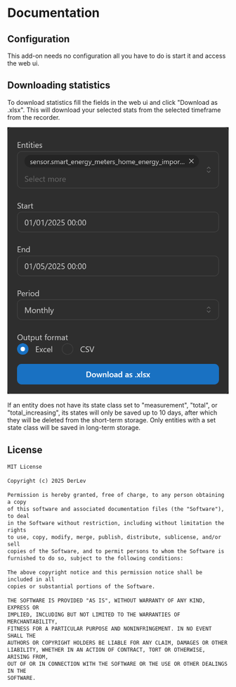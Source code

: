 # Documentation

## Configuration

This add-on needs no configuration all you have to do is start it and access the web ui.

## Downloading statistics

To download statistics fill the fields in the web ui and click "Download as .xlsx".
This will download your selected stats from the selected timeframe from the recorder.

![Screenshot of the Web UI](./screenshot.png)

If an entity does not have its state class set to "measurement", "total", or "total_increasing",
its states will only be saved up to 10 days, after which they will be deleted from the short-term
storage. Only entities with a set state class will be saved in long-term storage.

## License

```text
MIT License

Copyright (c) 2025 DerLev

Permission is hereby granted, free of charge, to any person obtaining a copy
of this software and associated documentation files (the "Software"), to deal
in the Software without restriction, including without limitation the rights
to use, copy, modify, merge, publish, distribute, sublicense, and/or sell
copies of the Software, and to permit persons to whom the Software is
furnished to do so, subject to the following conditions:

The above copyright notice and this permission notice shall be included in all
copies or substantial portions of the Software.

THE SOFTWARE IS PROVIDED "AS IS", WITHOUT WARRANTY OF ANY KIND, EXPRESS OR
IMPLIED, INCLUDING BUT NOT LIMITED TO THE WARRANTIES OF MERCHANTABILITY,
FITNESS FOR A PARTICULAR PURPOSE AND NONINFRINGEMENT. IN NO EVENT SHALL THE
AUTHORS OR COPYRIGHT HOLDERS BE LIABLE FOR ANY CLAIM, DAMAGES OR OTHER
LIABILITY, WHETHER IN AN ACTION OF CONTRACT, TORT OR OTHERWISE, ARISING FROM,
OUT OF OR IN CONNECTION WITH THE SOFTWARE OR THE USE OR OTHER DEALINGS IN THE
SOFTWARE.
```
